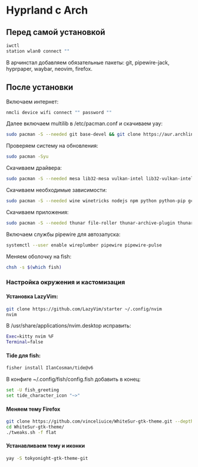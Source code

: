 # Hyprland с Arch
## Перед самой установкой
```bash
iwctl
station wlan0 connect ""
```

В арчинстал добавляем обязательные пакеты: git, pipewire-jack, hyprpaper, waybar, neovim, firefox.

## После установки
Включаем интернет:
```bash
nmcli device wifi connect "" password ""
```
Далее включаем multilib в /etc/pacman.conf и скачиваем yay:
```bash
sudo pacman -S --needed git base-devel && git clone https://aur.archlinux.org/yay.git && cd yay && makepkg -si
```
Проверяем систему на обновления: 
```bash
sudo pacman -Syu
```
Скачиваем драйвера:
```bash
sudo pacman -S --needed mesa lib32-mesa vulkan-intel lib32-vulkan-intel
```
Скачиваем необходимые зависимости:
```bash
sudo pacman -S --needed wine winetricks nodejs npm python python-pip gcc curl ripgrep fd fzf lazygit xsel jre17-openjdk otf-firamono-nerd ttf-firacode-nerd noto-fonts noto-fonts-cjk noto-fonts-emoji polkit-kde-agent wl-clipboard brightnessctl playerctl gtk-engine-murrine network-manager-applet 
```
Скачиваем приложения:
```bash
sudo pacman -S --needed thunar file-roller thunar-archive-plugin thunar-volman nwg-look fish fisher blueman telegram-desktop swaync rofi 
```
Включаем службы pipewire для автозапуска:
```bash
systemctl --user enable wireplumber pipewire pipewire-pulse
```
Меняем оболочку на fish:
```bash
chsh -s $(which fish)
```
### Настройка окружения и кастомизация

#### Установка LazyVim:
```bash
git clone https://github.com/LazyVim/starter ~/.config/nvim
nvim
```
В /usr/share/applications/nvim.desktop исправить: 
```bash
Exec=kitty nvim %F
Terminal=false
```
#### Tide для fish:
```bash
fisher install IlanCosman/tide@v6
```
В конфиге ~/.config/fish/config.fish добавить в конец:
```bash
set -U fish_greeting
set tide_character_icon "~>"
```
#### Меняем тему Firefox
```bash
git clone https://github.com/vinceliuice/WhiteSur-gtk-theme.git --depth=1
cd WhiteSur-gtk-theme/
./tweaks.sh -f flat
```
#### Устанавливаем тему и иконки
```bash
yay -S tokyonight-gtk-theme-git
```
